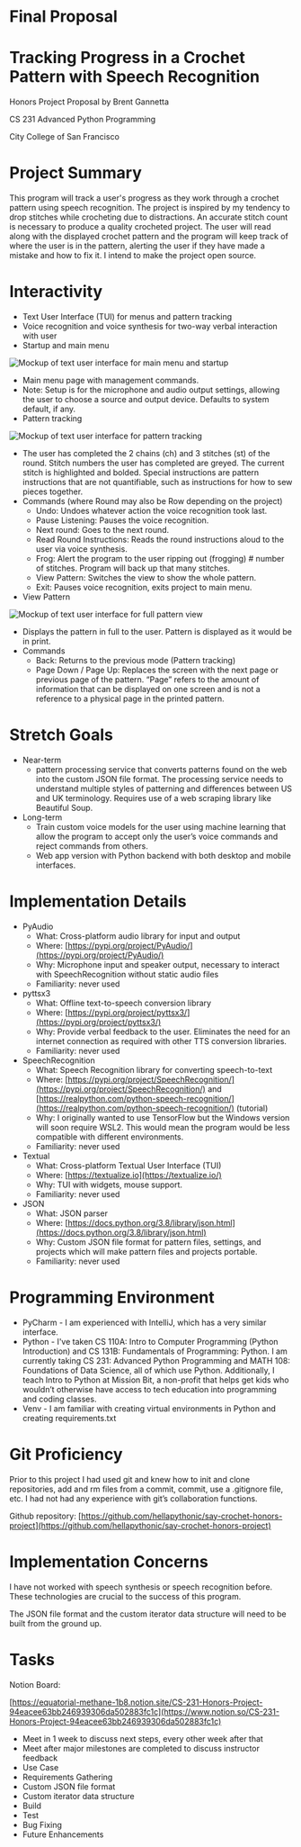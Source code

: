 # Final Proposal

# Tracking Progress in a Crochet Pattern with Speech Recognition

Honors Project Proposal by Brent Gannetta

CS 231 Advanced Python Programming

City College of San Francisco

# Project Summary

This program will track a user's progress as they work through a crochet pattern using speech recognition. The project is inspired by my tendency to drop stitches while crocheting due to distractions. An accurate stitch count is necessary to produce a quality crocheted project. The user will read along with the displayed crochet pattern and the program will keep track of where the user is in the pattern, alerting the user if they have made a mistake and how to fix it. I intend to make the project open source.

# Interactivity

- Text User Interface (TUI) for menus and pattern tracking
- Voice recognition and voice synthesis for two-way verbal interaction with user
- Startup and main menu

![Mockup of text user interface for main menu and startup](docs/images/startup_main_menu.png)

- Main menu page with management commands.
- Note: Setup is for the microphone and audio output settings, allowing the user to choose a source and output device. Defaults to system default, if any.
- Pattern tracking

![Mockup of text user interface for pattern tracking](docs/images/listening_in_pattern.png)

- The user has completed the 2 chains (ch) and 3 stitches (st) of the round. Stitch numbers the user has completed are greyed. The current stitch is highlighted and bolded. Special instructions are pattern instructions that are not quantifiable, such as instructions for how to sew pieces together.
- Commands (where Round may also be Row depending on the project)
    - Undo: Undoes whatever action the voice recognition took last.
    - Pause Listening: Pauses the voice recognition.
    - Next round: Goes to the next round.
    - Read Round Instructions: Reads the round instructions aloud to the user via voice synthesis.
    - Frog: Alert the program to the user ripping out (frogging) # number of stitches. Program will back up that many stitches.
    - View Pattern: Switches the view to show the whole pattern.
    - Exit: Pauses voice recognition, exits project to main menu.
- View Pattern

![Mockup of text user interface for full pattern view](docs/images/pattern_view.png)
- Displays the pattern in full to the user. Pattern is displayed as it would be in print.
- Commands
    - Back: Returns to the previous mode (Pattern tracking)
    - Page Down / Page Up: Replaces the screen with the next page or previous page of the pattern. “Page” refers to the amount of information that can be displayed on one screen and is not a reference to a physical page in the printed pattern.

# Stretch Goals

- Near-term
    - pattern processing service that converts patterns found on the web into the custom JSON file format. The processing service needs to understand multiple styles of patterning and differences between US and UK terminology. Requires use of a web scraping library like Beautiful Soup.
- Long-term
    - Train custom voice models for the user using machine learning that allow the program to accept only the user’s voice commands and reject commands from others.
    - Web app version with Python backend with both desktop and mobile interfaces.

# Implementation Details

- PyAudio
    - What: Cross-platform audio library for input and output
    - Where: [https://pypi.org/project/PyAudio/](https://pypi.org/project/PyAudio/)
    - Why: Microphone input and speaker output, necessary to interact with SpeechRecognition without static audio files
    - Familiarity: never used
- pyttsx3
    - What: Offline text-to-speech conversion library
    - Where: [https://pypi.org/project/pyttsx3/](https://pypi.org/project/pyttsx3/)
    - Why: Provide verbal feedback to the user. Eliminates the need for an internet connection as required with other TTS conversion libraries.
    - Familiarity: never used
- SpeechRecognition
    - What: Speech Recognition library for converting speech-to-text
    - Where: [https://pypi.org/project/SpeechRecognition/](https://pypi.org/project/SpeechRecognition/) and [https://realpython.com/python-speech-recognition/](https://realpython.com/python-speech-recognition/) (tutorial)
    - Why: I originally wanted to use TensorFlow but the Windows version will soon require WSL2. This would mean the program would be less compatible with different environments.
    - Familiarity: never used
- Textual
    - What: Cross-platform Textual User Interface (TUI)
    - Where: [https://textualize.io](https://textualize.io/)
    - Why: TUI with widgets, mouse support.
    - Familiarity: never used
- JSON
    - What: JSON parser
    - Where: [https://docs.python.org/3.8/library/json.html](https://docs.python.org/3.8/library/json.html)
    - Why: Custom JSON file format for pattern files, settings, and projects which will make pattern files and projects portable.
    - Familiarity: never used

# Programming Environment

- PyCharm - I am experienced with IntelliJ, which has a very similar interface.
- Python - I've taken CS 110A: Intro to Computer Programming (Python Introduction) and CS 131B: Fundamentals of Programming: Python. I am currently taking CS 231: Advanced Python Programming and MATH 108: Foundations of Data Science, all of which use Python. Additionally, I teach Intro to Python at Mission Bit, a non-profit that helps get kids who wouldn’t otherwise have access to tech education into programming and coding classes.
- Venv - I am familiar with creating virtual environments in Python and creating requirements.txt

# Git Proficiency

Prior to this project I had used git and knew how to init and clone repositories, add and rm files from a commit, commit, use a .gitignore file, etc. I had not had any experience with git’s collaboration functions.

Github repository: [https://github.com/hellapythonic/say-crochet-honors-project](https://github.com/hellapythonic/say-crochet-honors-project)

# Implementation Concerns

I have not worked with speech synthesis or speech recognition before. These technologies are crucial to the success of this program.

The JSON file format and the custom iterator data structure will need to be built from the ground up.

# Tasks

Notion Board:

[https://equatorial-methane-1b8.notion.site/CS-231-Honors-Project-94eacee63bb246939306da502883fc1c](https://www.notion.so/CS-231-Honors-Project-94eacee63bb246939306da502883fc1c)

- Meet in 1 week to discuss next steps, every other week after that
- Meet after major milestones are completed to discuss instructor feedback
- Use Case
- Requirements Gathering
- Custom JSON file format
- Custom iterator data structure
- Build
- Test
- Bug Fixing
- Future Enhancements